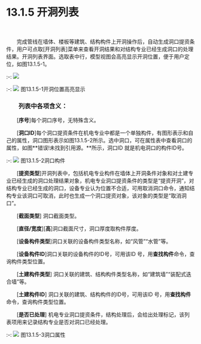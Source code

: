 # 13.1.5 开洞列表
<br/>

&emsp;&emsp;完成管线在墙体、楼板等建筑、结构构件上开洞操作后，自动生成洞口提资条件，用户可点取\[开洞列表\]菜单来查看开洞结果和对结构专业已经生成洞口的处理结果。开洞列表界面。选取表中行，模型视图会高亮显示开洞位置，便于用户定位，如图13.1.5\-1。

:-: ![](images/657.png)

:-: ![](images/658.png)
图13.1.5\-1开洞位置高亮显示

### &emsp;&emsp;列表中各项含义：

&emsp;&emsp;\[**序号**\]每个洞口序号，无特殊含义。

&emsp;&emsp;[**洞口ID**\]每个洞口提资条件在机电专业中都是一个单独构件，有图形表示和自己的属性，洞口图形表示如图13.1.5\-2所示。选中洞口，可在属性表中查看洞口的属性，如图**错误!未找到引用源。**所示，洞口ID 就是机电洞口的构件ID号。


:-: ![](images/659.png)
图13.1.5\-2洞口构件

&emsp;&emsp;[**提资类型**\]开洞列表中，包括机电专业构件在墙体上开洞条件对象和对土建专业已经生成的洞口处理结果对象，机电专业洞口提资条件的类型是“提资开洞”，对结构专业已经生成的洞口，设备专业认为位置不合适，可用取消洞口命令，通知结构专业该洞口可取消，此时也生成一个洞口提资对象，该对象的类型是“取消洞口”。

&emsp;&emsp;[**截面类型**\] 洞口截面类型。

&emsp;&emsp;[**直径/宽度**\]\[**高**\]洞口截面尺寸，洞口厚度取构件厚度。

&emsp;&emsp;[**设备构件类型**\]洞口关联的设备构件类型名称，如“风管”“水管”等。

&emsp;&emsp;[**设备构件ID**\]洞口关联的设备构件的ID号，可用该ID 号，用**查找构件**命令，查询构件类型位置。

&emsp;&emsp;[****土建构件类型****\] 洞口关联的建筑、结构构件类型名称，如“建筑墙”“装配式迭合墙”等。

&emsp;&emsp;[**土建构件ID**\] 洞口关联的建筑、结构构件的ID号，可用该ID 号，用**查找构件**命令，查询构件类型位置。

&emsp;&emsp;[**是否已处理**\] 机电专业洞口提资条件，结构处理后，会给出处理标记，该列表项用来记录结构专业是否对洞口已经处理。

:-: ![](images/660.png)
图13.1.5\-3洞口属性